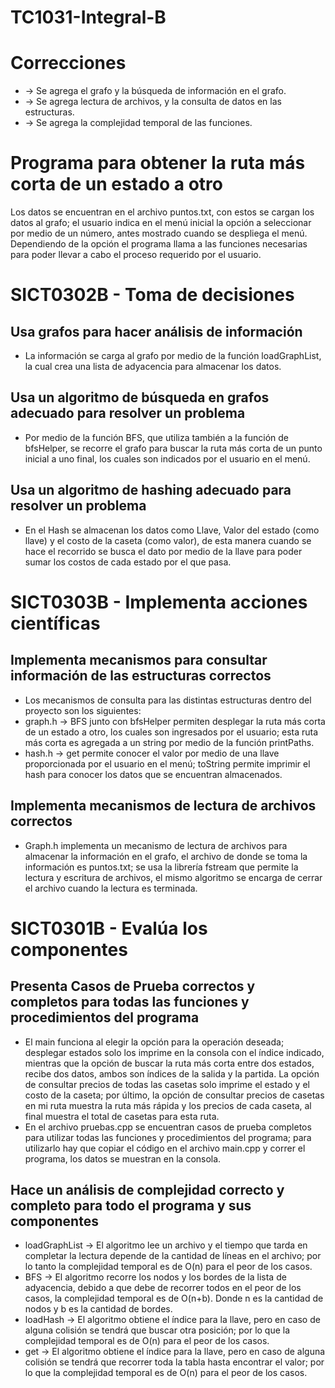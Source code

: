 # TC1031-Integral-B

# Correcciones
* -> Se agrega el grafo y la búsqueda de información en el grafo.
* -> Se agrega lectura de archivos, y la consulta de datos en las estructuras.
* -> Se agrega la complejidad temporal de las funciones.

# Programa para obtener la ruta más corta de un estado a otro
Los datos se encuentran en el archivo puntos.txt, con estos se cargan los datos al grafo; el usuario indica en el menú inicial la opción a seleccionar por medio de un número, antes mostrado cuando se despliega el menú. Dependiendo de la opción el programa llama a las funciones necesarias para poder llevar a cabo el proceso requerido por el usuario.

# SICT0302B - Toma de decisiones

## Usa grafos para hacer análisis de información
* La información se carga al grafo por medio de la función loadGraphList, la cual crea una lista de adyacencia para almacenar los datos.

## Usa un algoritmo de búsqueda en grafos adecuado para resolver un problema
* Por medio de la función BFS, que utiliza también a la función de bfsHelper, se recorre el grafo para buscar la ruta más corta de un punto inicial a uno final, los cuales son indicados por el usuario en el menú.

## Usa un algoritmo de hashing adecuado para resolver un problema
* En el Hash se almacenan los datos como Llave, Valor del estado (como llave) y el costo de la caseta (como valor), de esta manera cuando se hace el recorrido se busca el dato por medio de la llave para poder sumar los costos de cada estado por el que pasa.

# SICT0303B - Implementa acciones científicas

## Implementa mecanismos para consultar información de las estructuras correctos
* Los mecanismos de consulta para las distintas estructuras dentro del proyecto son los siguientes:
* graph.h -> BFS junto con bfsHelper permiten desplegar la ruta más corta de un estado a otro, los cuales son ingresados por el usuario; esta ruta más corta es agregada a un string por medio de la función printPaths.
* hash.h -> get permite conocer el valor por medio de una llave proporcionada por el usuario en el menú; toString permite imprimir el hash para conocer los datos que se encuentran almacenados.

## Implementa mecanismos de lectura de archivos correctos
* Graph.h implementa un mecanismo de lectura de archivos para almacenar la información en el grafo, el archivo de donde se toma la información es puntos.txt; se usa la librería fstream que permite la lectura y escritura de archivos, el mismo algoritmo se encarga de cerrar el archivo cuando la lectura es terminada.

# SICT0301B - Evalúa los componentes

## Presenta Casos de Prueba correctos y completos para todas las funciones y procedimientos del programa
* El main funciona al elegir la opción para la operación deseada; desplegar estados solo los imprime en la consola con el índice indicado, mientras que la opción de buscar la ruta más corta entre dos estados, recibe dos datos, ambos son índices de la salida y la partida. La opción de consultar precios de todas las casetas solo imprime el estado y el costo de la caseta; por último, la opción de consultar precios de casetas en mi ruta muestra la ruta más rápida y los precios de cada caseta, al final muestra el total de casetas para esta ruta.
* En el archivo pruebas.cpp se encuentran casos de prueba completos para utilizar todas las funciones y procedimientos del programa; para utilizarlo hay que copiar el código en el archivo main.cpp y correr el programa, los datos se muestran en la consola.

## Hace un análisis de complejidad correcto y completo para todo el programa y sus componentes
* loadGraphList -> El algoritmo lee un archivo y el tiempo que tarda en completar la lectura depende de la cantidad de líneas en el archivo; por lo tanto la complejidad temporal es de O(n) para el peor de los casos.
* BFS -> El algoritmo recorre los nodos y los bordes de la lista de adyacencia, debido a que debe de recorrer todos en el peor de los casos, la complejidad temporal es de O(n+b). Donde n es la cantidad de nodos y b es la cantidad de bordes.
* loadHash -> El algoritmo obtiene el índice para la llave, pero en caso de alguna colisión se tendrá que buscar otra posición; por lo que la complejidad temporal es de O(n) para el peor de los casos.
* get -> El algoritmo obtiene el índice para la llave, pero en caso de alguna colisión se tendrá que recorrer toda la tabla hasta encontrar el valor; por lo que la complejidad temporal es de O(n) para el peor de los casos.